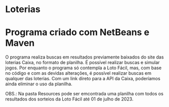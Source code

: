# Loterias

# Programa criado com NetBeans e Maven

O programa realiza buscas em resultados previamente baixados do site 
das loterias Caixa, no formato de planilha.
É possível realizar buscas e simular jogos.
Por enquanto o programa só contempla a Loto Fácil, mas, com base no código
e com as devidas alterações, é possível realizar buscas em qualquer das loterias.
Com um link direto para a API da Caixa, poderíamos ainda eliminar o uso da planilha.

OBS.: Na pasta Resources pode ser emcontrada uma planilha com todos os resultados 
dos sorteios da Loto Fácil até 01 de julho de 2023.

